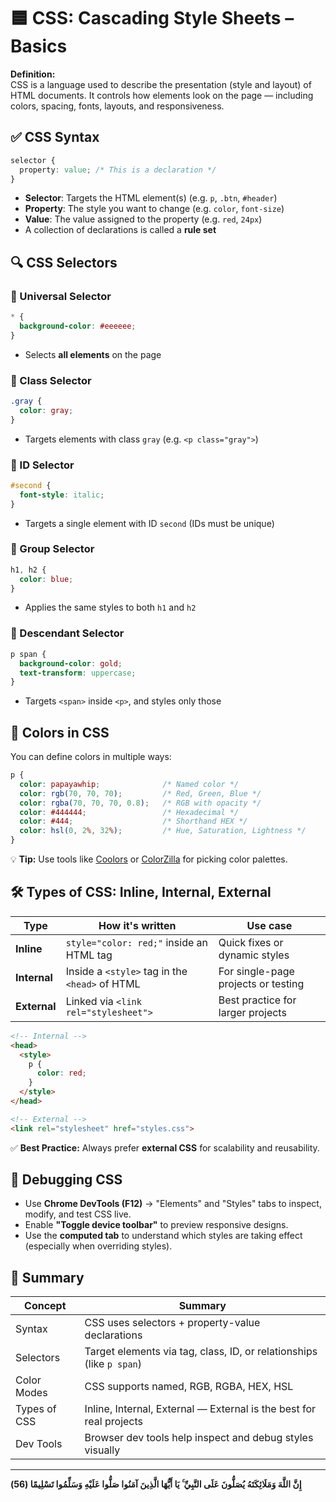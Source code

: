 # 🟦 CSS: Cascading Style Sheets – Basics

**Definition:**  
CSS is a language used to describe the presentation (style and layout) of HTML documents. It controls how elements look on the page — including colors, spacing, fonts, layouts, and responsiveness.

## ✅ CSS Syntax

```css
selector {
  property: value; /* This is a declaration */
}
```

- **Selector**: Targets the HTML element(s) (e.g. `p`, `.btn`, `#header`)
- **Property**: The style you want to change (e.g. `color`, `font-size`)
- **Value**: The value assigned to the property (e.g. `red`, `24px`)
- A collection of declarations is called a **rule set**

## 🔍 CSS Selectors

### 🔸 Universal Selector

```css
* {
  background-color: #eeeeee;
}
```

- Selects **all elements** on the page

### 🔸 Class Selector

```css
.gray {
  color: gray;
}
```

- Targets elements with class `gray` (e.g. `<p class="gray">`)

### 🔸 ID Selector

```css
#second {
  font-style: italic;
}
```

- Targets a single element with ID `second` (IDs must be unique)

### 🔸 Group Selector

```css
h1, h2 {
  color: blue;
}
```

- Applies the same styles to both `h1` and `h2`

### 🔸 Descendant Selector

```css
p span {
  background-color: gold;
  text-transform: uppercase;
}
```

- Targets `<span>` inside `<p>`, and styles only those

## 🎨 Colors in CSS

You can define colors in multiple ways:

```css
p {
  color: papayawhip;              /* Named color */
  color: rgb(70, 70, 70);         /* Red, Green, Blue */
  color: rgba(70, 70, 70, 0.8);   /* RGB with opacity */
  color: #444444;                 /* Hexadecimal */
  color: #444;                    /* Shorthand HEX */
  color: hsl(0, 2%, 32%);         /* Hue, Saturation, Lightness */
}
```

💡 **Tip:** Use tools like [Coolors](https://coolors.co/) or [ColorZilla](https://www.colorzilla.com/) for picking color palettes.

## 🛠️ Types of CSS: Inline, Internal, External

|Type|How it's written|Use case|
|---|---|---|
|**Inline**|`style="color: red;"` inside an HTML tag|Quick fixes or dynamic styles|
|**Internal**|Inside a `<style>` tag in the `<head>` of HTML|For single-page projects or testing|
|**External**|Linked via `<link rel="stylesheet">`|Best practice for larger projects|

```html
<!-- Internal -->
<head>
  <style>
    p {
      color: red;
    }
  </style>
</head>

<!-- External -->
<link rel="stylesheet" href="styles.css">
```

✅ **Best Practice:** Always prefer **external CSS** for scalability and reusability.

## 🧪 Debugging CSS

- Use **Chrome DevTools (F12)** → "Elements" and "Styles" tabs to inspect, modify, and test CSS live.
- Enable **"Toggle device toolbar"** to preview responsive designs.
- Use the **computed tab** to understand which styles are taking effect (especially when overriding styles).

## 🧠 Summary

|Concept|Summary|
|---|---|
|Syntax|CSS uses selectors + property-value declarations|
|Selectors|Target elements via tag, class, ID, or relationships (like `p span`)|
|Color Modes|CSS supports named, RGB, RGBA, HEX, HSL|
|Types of CSS|Inline, Internal, External — External is the best for real projects|
|Dev Tools|Browser dev tools help inspect and debug styles visually|

---
**إِنَّ اللَّهَ وَمَلَائِكَتَهُ يُصَلُّونَ عَلَى النَّبِيِّ ۚ يَا أَيُّهَا الَّذِينَ آمَنُوا صَلُّوا عَلَيْهِ وَسَلِّمُوا تَسْلِيمًا (56)**